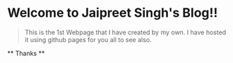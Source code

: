 # Welcome to Jaipreet Singh's Blog!!

>This is the 1st Webpage that I have created by my own.
I have hosted it using github pages for you all to see also.

** Thanks **

